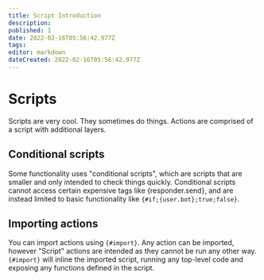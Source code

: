 ```yaml
---
title: Script Introduction
description: 
published: 1
date: 2022-02-16T05:56:42.977Z
tags: 
editor: markdown
dateCreated: 2022-02-16T05:56:42.977Z
---
```


# Scripts

Scripts are very cool. They sometimes do things. Actions are comprised of a script with additional layers. 

## Conditional scripts

Some functionality uses "conditional scripts", which are scripts that are smaller and only intended to check things quickly. Conditional scripts cannot access certain expensive tags like {responder.send}, and are instead limited to basic functionality like `{#if;{user.bot};true;false}`.

## Importing actions

You can import actions using `{#import}`. Any action can be imported, however "Script" actions are intended as they cannot be run any other way. `{#import}` will inline the imported script, running any top-level code and exposing any functions defined in the script.


